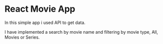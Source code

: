 <h1>React Movie App</h1>
<p>In this simple app i used API to get data.</p>
<p>I have implemented a search by movie name and filtering by movie type, All, Movies or Series.</p>
